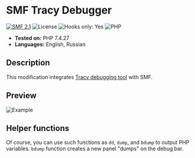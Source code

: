 # SMF Tracy Debugger
[![SMF 2.1](https://img.shields.io/badge/SMF-2.1-ed6033.svg?style=flat)](https://github.com/SimpleMachines/SMF2.1)
![License](https://img.shields.io/github/license/dragomano/smf-tracy-debugger)
![Hooks only: Yes](https://img.shields.io/badge/Hooks%20only-YES-blue)
![PHP](https://img.shields.io/badge/PHP-^7.2-blue.svg?style=flat)

* **Tested on:** PHP 7.4.27
* **Languages:** English, Russian

## Description
This modification integrates [Tracy debugging tool](https://tracy.nette.org/en/) with SMF.

## Preview
![Example](https://user-images.githubusercontent.com/229402/150298008-25713d98-087e-4b21-9735-1105f97282a9.png)

## Helper functions
Of course, you can use such functions as `dd`, `dump`, and `bdump` to output PHP variables. `bdump` function creates a new panel "dumps" on the debug bar.
